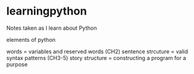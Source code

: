 # learningpython
Notes taken as I learn about Python

elements of python

words = variables and reserved words (CH2)
sentence strcuture = valid syntax patterns (CH3-5)
story structure = constructing a program for a purpose

